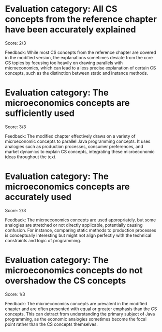 # Evaluation category: All CS concepts from the reference chapter have been accurately explained

Score: 2/3

Feedback: While most CS concepts from the reference chapter are covered in the modified version, the explanations sometimes deviate from the core CS topics by focusing too heavily on drawing parallels with microeconomics, which can lead to a less precise explanation of certain CS concepts, such as the distinction between static and instance methods.

# Evaluation category: The microeconomics concepts are sufficiently used

Score: 3/3

Feedback: The modified chapter effectively draws on a variety of microeconomic concepts to parallel Java programming concepts. It uses analogies such as production processes, consumer preferences, and market dynamics to explain CS concepts, integrating these microeconomic ideas throughout the text.

# Evaluation category: The microeconomics concepts are accurately used

Score: 2/3

Feedback: The microeconomics concepts are used appropriately, but some analogies are stretched or not directly applicable, potentially causing confusion. For instance, comparing static methods to production processes is conceptually interesting but might not align perfectly with the technical constraints and logic of programming.

# Evaluation category: The microeconomics concepts do not overshadow the CS concepts

Score: 1/3

Feedback: The microeconomics concepts are prevalent in the modified chapter and are often presented with equal or greater emphasis than the CS concepts. This can detract from understanding the primary subject of Java programming, as the economic analogies sometimes become the focal point rather than the CS concepts themselves.

